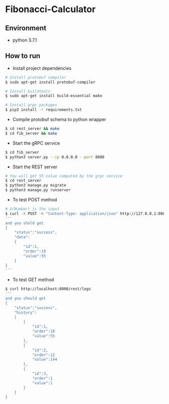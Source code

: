 # Fibonacci-Calculator

## Environment
- python 3.7.1
## How to run
- Install project dependencies
```bash
# Install protobuf compiler
$ sudo apt-get install protobuf-compiler

# Install buildtools
$ sudo apt-get install build-essential make

# Install grpc packages
$ pip3 install -r requirements.txt
```
- Compile protobuf schema to python wrapper
```bash
$ cd rest_server && make
$ cd fib_server && make
```
- Start the gRPC service
```bash
$ cd fib_server
$ python3 server.py --ip 0.0.0.0 --port 8080
```
- Start the REST server
```bash
# You will get 55 value computed by the grpc service
$ cd rest_server 
$ python3 manage.py migrate
$ python3 manage.py runserver
```

- To test POST method
```bash
# $(Number) is the input
$ curl -X POST -H "Content-Type: application/json" http://127.0.0.1:8000/rest/fibonacci/ -d "{\"order\":\"$(Number)\"}"
'''
and you shold get
{
    "status":"success",
    "data":
    {
        "id":1,
        "order":10
        "value":55
    }
}
'''
```
- To test GET method
```bash
$ curl http://localhost:8000/rest/logs
'''
and you should get
{
    "status":"success",
    "history":
    [
        {
            "id":1,
            "order":10
            "value":55
        },
        {
            "id":2,
            "order":12
            "value":144
        },
        {
            "id":3,
            "order":1
            "value":1
        }
    ]
}
```
